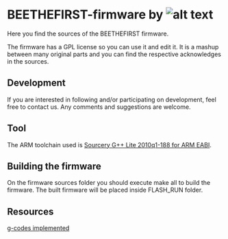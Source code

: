 

BEETHEFIRST-firmware by ![alt text](https://www.beeverycreative.com/client/skins/images/logo.png "Logo Title Text 1")
===============================


Here you find the sources of the BEETHEFIRST firmware. 

The firmware has a GPL license so you can use it and edit it. It is a mashup between many original parts and you can find the respective acknowledges in the sources.

Development
-------- 
If you are interested in following and/or participating on development, feel free to contact us.
Any comments and suggestions are welcome.

Tool
------------
The ARM toolchain used is [Sourcery G++ Lite 2010q1-188 for ARM EABI](https://sourcery.mentor.com/sgpp/lite/arm/portal/release1294).

Building the firmware 
------------
On the firmware sources folder you should execute make all to build the firmware. The built firmware will be placed inside FLASH_RUN folder. 

Resources
------------

[g-codes implemented](https://githubusercontent.com/beeverycreative/beeconnect/develop/beetf/gcode.md)

